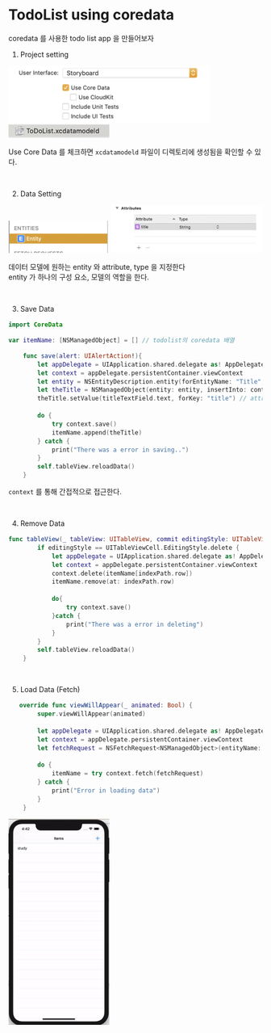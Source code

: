 # TodoList using coredata

coredata 를 사용한 todo list app 을 만들어보자

1. Project setting 

<img src="./screenshots/core0.png" width="400">

<img src="./screenshots/core4.png" width="200">

Use Core Data 를 체크하면 ``` xcdatamodeld ``` 파일이 디렉토리에 생성됨을 확인할 수 있다.

<br/>

2. Data Setting

<img src="./screenshots/core2.png" width="200">

<img src="./screenshots/core3.png" width="300">

데이터 모델에 원하는 entity 와 attribute, type 을 지정한다   
entity 가 하나의 구성 요소, 모델의 역할을 한다.

<br/>

3. Save Data

```swift
import CoreData
```

```swift
var itemName: [NSManagedObject] = [] // todolist의 coredata 배열
```

```swift
    func save(alert: UIAlertAction!){
        let appDelegate = UIApplication.shared.delegate as! AppDelegate
        let context = appDelegate.persistentContainer.viewContext
        let entity = NSEntityDescription.entity(forEntityName: "Title", in: context)!
        let theTitle = NSManagedObject(entity: entity, insertInto: context)
        theTitle.setValue(titleTextField.text, forKey: "title") // attribute
        
        do {
            try context.save()
            itemName.append(theTitle)
        } catch {
            print("There was a error in saving..")
        }
        self.tableView.reloadData()
    }
```

```context``` 를 통해 간접적으로 접근한다. 

<br/>

4. Remove Data

```swift
func tableView(_ tableView: UITableView, commit editingStyle: UITableViewCell.EditingStyle, forRowAt indexPath: IndexPath) {
        if editingStyle == UITableViewCell.EditingStyle.delete {
            let appDelegate = UIApplication.shared.delegate as! AppDelegate
            let context = appDelegate.persistentContainer.viewContext
            context.delete(itemName[indexPath.row])
            itemName.remove(at: indexPath.row)
            
            do{
                try context.save()
            }catch {
                print("There was a error in deleting")
            }
        }
        self.tableView.reloadData()
    }
```
<br/>

5. Load Data (Fetch)

```swift
   override func viewWillAppear(_ animated: Bool) {
        super.viewWillAppear(animated)
        
        let appDelegate = UIApplication.shared.delegate as! AppDelegate
        let context = appDelegate.persistentContainer.viewContext
        let fetchRequest = NSFetchRequest<NSManagedObject>(entityName: "Title")
        
        do {
            itemName = try context.fetch(fetchRequest)
        } catch {
            print("Error in loading data")
        }
    }
```


<img src="./screenshots/core5.gif" width="200">
